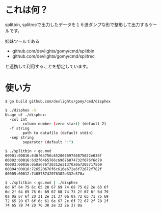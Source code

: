 # これは何？

splitbin, splitrecで出力したデータを１６進ダンプな形で整形して出力するツールです。

姉妹ツールである

- github.com/devlights/gomy/cmd/splitbin
- github.com/devlights/gomy/cmd/splitrec

と連携して利用することを想定しています。

# 使い方

```sh
$ go build github.com/devlights/gomy/cmd/disphex

$ ./disphex -h
Usage of ./disphex:
  -col int
        column number (zero start) (default 2)
  -f string
        path to datafile (default stdin)
  -sep string
        separator (default ":")

$ ./splitbin < go.mod
00001:00016:6d6f64756c65206769746875622e636f
00002:00016:6d2f6465766c69676874732f676f6d79
00003:00016:0a0a676f20312e31370a0a7265717569
00004:00016:726520676f6c616e672e6f72672f782f
00005:00012:746578742076302e332e370a

$ ./splitbin < go.mod | ./disphex
6d 6f 64 75 6c 65 20 67 69 74 68 75 62 2e 63 6f
6d 2f 64 65 76 6c 69 67 68 74 73 2f 67 6f 6d 79
0a 0a 67 6f 20 31 2e 31 37 0a 0a 72 65 71 75 69
72 65 20 67 6f 6c 61 6e 67 2e 6f 72 67 2f 78 2f
74 65 78 74 20 76 30 2e 33 2e 37 0a
```
